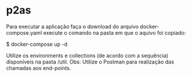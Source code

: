 # p2as

Para executar a aplicação faça o download do arquivo docker-compose.yaml
execute o comando na pasta em que o aquivo foi copiado:

$ docker-compose up -d

Utilize os environments e collections (de acordo com a sequência) disponíveis na pasta /util.
Obs: Utilize o Postman para realização das chamadas aos end-points. 
